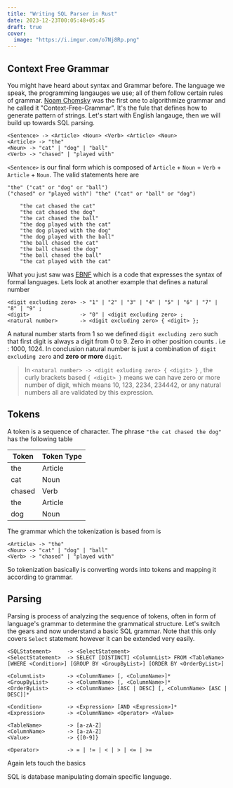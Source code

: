 ```yaml
---
title: "Writing SQL Parser in Rust"
date: 2023-12-23T00:05:48+05:45
draft: true
cover:
  image: "https://i.imgur.com/o7Nj8Rp.png"
---
```


## Context Free Grammar

You might have heard about syntax and Grammar before. The language we speak, the programming langauges we use; all of them follow certain rules of grammar. [Noam Chomsky](https://sbs.arizona.edu/chomsky/about) was the first one to algorithmize grammar and he called it "Context-Free-Grammar". It's the fule that defines how to generate pattern of strings. Let's start with English langauge, then we will build up towards SQL parsing.

```
<Sentence> -> <Article> <Noun> <Verb> <Article> <Noun>
<Article> -> "the"
<Noun> -> "cat" | "dog" | "ball"
<Verb> -> "chased" | "played with"
```
`<Sentence>` is our final form which is composed of `Article` + `Noun` + `Verb` + `Article` + `Noun`. The valid statements here are  

```
"the" ("cat" or "dog" or "ball")
("chased" or "played with") "the" ("cat" or "ball" or "dog")

    "the cat chased the cat"
    "the cat chased the dog"
    "the cat chased the ball"
    "the dog played with the cat"
    "the dog played with the dog"
    "the dog played with the ball"
    "the ball chased the cat"
    "the ball chased the dog"
    "the ball chased the ball"
    "the cat played with the cat"
```

What you just saw was [EBNF](https://en.wikipedia.org/wiki/Extended_Backus%E2%80%93Naur_form) which is a code that expresses the syntax of formal languages. Lets look at another example that defines  a natural number


```
<digit excluding zero> -> "1" | "2" | "3" | "4" | "5" | "6" | "7" | "8" | "9" ;
<digit>                -> "0" | <digit excluding zero> ;
<natural number>       -> <digit excluding zero> { <digit> };
```

A natural number starts from 1 so we defined `digit excluding zero` such that first digit is always a digit from 0 to 9. Zero in other position counts . i.e : 1000, 1024. In conclusion natural number is just a combination of `digit excluding zero` and **zero or more** `digit`. 


> In `<natural number> -> <digit exluding zero> { <digit> }` , the curly brackets based `{ <digit> }` means we can have zero or more number of digit, which means 10, 123, 2234, 234442, or any natural numbers all are validated by this expression.


## Tokens

A token is a sequence of character. The phrase `"the cat chased the dog"` has the following table 

| Token   | Token Type |
|---------|------------|
| the     | Article    |
| cat     | Noun       |
| chased  | Verb       |
| the     | Article    |
| dog     | Noun       |

The grammar which the tokenization is based from is

```
<Article> -> "the"
<Noun> -> "cat" | "dog" | "ball"
<Verb> -> "chased" | "played with"
```
So tokenization basically is converting words into tokens and mapping it according to grammar.

## Parsing

Parsing is process of analyzing the sequence of tokens, often in form of language's grammar to determine the grammatical structure. Let's switch the gears and now understand a basic SQL grammar. Note that this only covers `Select` statement however it can be extended very easily.


```
<SQLStatement>     -> <SelectStatement>
<SelectStatement>  -> SELECT [DISTINCT] <ColumnList> FROM <TableName> [WHERE <Condition>] [GROUP BY <GroupByList>] [ORDER BY <OrderByList>]

<ColumnList>       -> <ColumnName> [, <ColumnName>]*
<GroupByList>      -> <ColumnName> [, <ColumnName>]*
<OrderByList>      -> <ColumnName> [ASC | DESC] [, <ColumnName> [ASC | DESC]]*

<Condition>        -> <Expression> [AND <Expression>]*
<Expression>       -> <ColumnName> <Operator> <Value>

<TableName>        -> [a-zA-Z]
<ColumnName>       -> [a-zA-Z]
<Value>            -> {[0-9]}

<Operator>         -> = | != | < | > | <= | >=

```

Again lets touch the basics






SQL is database manipulating domain specific language.   


